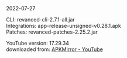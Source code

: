 2022-07-27
  
CLI: revanced-cli-2.7.1-all.jar  
Integrations: app-release-unsigned-v0.28.1.apk  
Patches: revanced-patches-2.25.2.jar  

YouTube version: 17.29.34  
downloaded from: [APKMirror - YouTube](https://www.apkmirror.com/apk/google-inc/youtube/youtube-17-29-34-release/youtube-17-29-34-android-apk-download/)  
